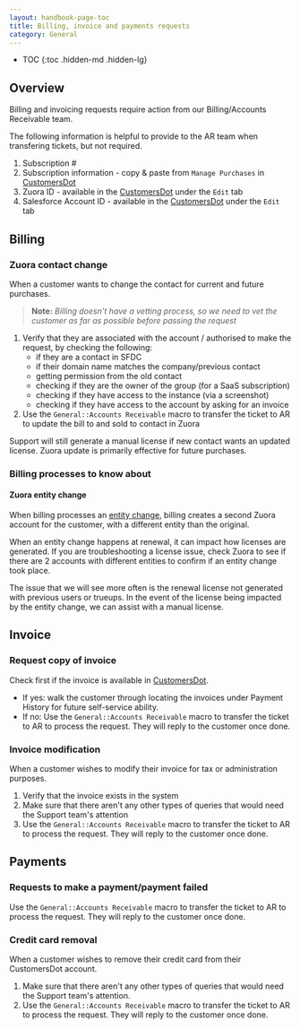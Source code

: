 ```yaml
---
layout: handbook-page-toc
title: Billing, invoice and payments requests
category: General
---
```


- TOC
{:toc .hidden-md .hidden-lg}

## Overview

Billing and invoicing requests require action from our Billing/Accounts
Receivable team.

The following information is helpful to provide to the AR team when transfering
tickets, but not required.

1. Subscription #
1. Subscription information - copy & paste from `Manage Purchases` in
   [CustomersDot](https://customers.gitlab.com/customers/sign_in)
1. Zuora ID - available in the [CustomersDot](https://customers.gitlab.com/customers/sign_in)
   under the `Edit` tab
1. Salesforce Account ID - available in the [CustomersDot](https://customers.gitlab.com/customers/sign_in)
   under the `Edit` tab

## Billing

### Zuora contact change

When a customer wants to change the contact for current and future purchases.

> **Note:** *Billing doesn't have a vetting process, so we need to vet the
customer as far as possible before passing the request*

1. Verify that they are associated with the account / authorised to make the
   request, by checking the following:
   - if they are a contact in SFDC
   - if their domain name matches the company/previous contact
   - getting permission from the old contact
   - checking if they are the owner of the group (for a SaaS subscription)
   - checking if they have access to the instance (via a screenshot)
   - checking if they have access to the account by asking for an invoice
1. Use the `General::Accounts Receivable` macro to transfer the ticket to AR to
   update the bill to and sold to contact in Zuora

Support will still generate a manual license if new contact wants an updated
license. Zuora update is primarily effective for future purchases.

### Billing processes to know about

#### Zuora entity change

When billing processes an [entity change](https://gitlab.com/gitlab-com/Finance-Division/finance/-/wikis/Process-for-change-of-entity),
billing creates a second Zuora account for the customer, with a different entity
than the original.

When an entity change happens at renewal, it can impact how licenses are
generated. If you are troubleshooting a license issue, check Zuora to see if
there are 2 accounts with different entities to confirm if an entity change took
place.

The issue that we will see more often is the renewal license not generated with
previous users or trueups. In the event of the license being impacted by the
entity change, we can assist with a manual license.

## Invoice

### Request copy of invoice

Check first if the invoice is available in [CustomersDot](https://customers.gitlab.com/customers/sign_in).

* If yes: walk the customer through locating the invoices under Payment History for future self-service ability.
* If no: Use the `General::Accounts Receivable` macro to transfer the ticket to AR to
  process the request. They will reply to the customer once done.

### Invoice modification

When a customer wishes to modify their invoice for tax or administration purposes.

1. Verify that the invoice exists in the system
1. Make sure that there aren't any other types of queries that would need the
   Support team's attention
1. Use the `General::Accounts Receivable` macro to transfer the ticket to AR to
   process the request. They will reply to the customer once done.

## Payments

### Requests to make a payment/payment failed

Use the `General::Accounts Receivable` macro to transfer the ticket to AR to
process the request. They will reply to the customer once done.

### Credit card removal

When a customer wishes to remove their credit card from their CustomersDot
account.

1. Make sure that there aren't any other types of queries that would need the
   Support team's attention.
1. Use the `General::Accounts Receivable` macro to transfer the ticket to AR to
   process the request. They will reply to the customer once done.
